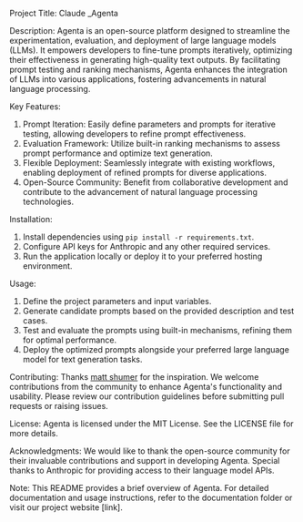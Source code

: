 Project Title: Claude _Agenta

Description:
Agenta is an open-source platform designed to streamline the experimentation, evaluation, and deployment of large language models (LLMs). It empowers developers to fine-tune prompts iteratively, optimizing their effectiveness in generating high-quality text outputs. By facilitating prompt testing and ranking mechanisms, Agenta enhances the integration of LLMs into various applications, fostering advancements in natural language processing.

Key Features:
1. Prompt Iteration: Easily define parameters and prompts for iterative testing, allowing developers to refine prompt effectiveness.
2. Evaluation Framework: Utilize built-in ranking mechanisms to assess prompt performance and optimize text generation.
3. Flexible Deployment: Seamlessly integrate with existing workflows, enabling deployment of refined prompts for diverse applications.
4. Open-Source Community: Benefit from collaborative development and contribute to the advancement of natural language processing technologies.

Installation:
1. Install dependencies using `pip install -r requirements.txt`.
2. Configure API keys for Anthropic and any other required services.
3. Run the application locally or deploy it to your preferred hosting environment.

Usage:
1. Define the project parameters and input variables.
2. Generate candidate prompts based on the provided description and test cases.
3. Test and evaluate the prompts using built-in mechanisms, refining them for optimal performance.
4. Deploy the optimized prompts alongside your preferred large language model for text generation tasks.
   

Contributing:
Thanks [matt shumer](https://github.com/mshumer) for the inspiration.
We welcome contributions from the community to enhance Agenta's functionality and usability. Please review our contribution guidelines before submitting pull requests or raising issues.

License:
Agenta is licensed under the MIT License. See the LICENSE file for more details.

Acknowledgments:
We would like to thank the open-source community for their invaluable contributions and support in developing Agenta. Special thanks to Anthropic for providing access to their language model APIs.


Note:
This README provides a brief overview of Agenta. For detailed documentation and usage instructions, refer to the documentation folder or visit our project website [link].
